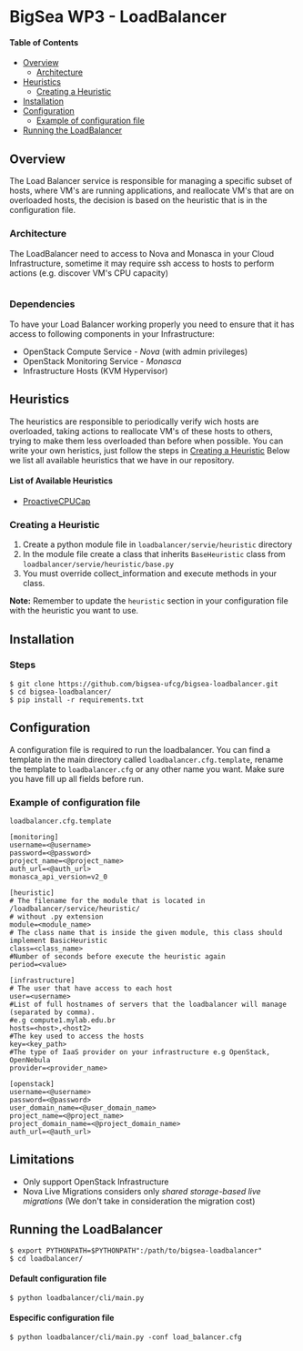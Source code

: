 BigSea WP3 - LoadBalancer
=========================

#### Table of Contents

- [Overview](#overview)
    - [Architecture](#architecture)
- [Heuristics](#heuristics)
    - [Creating a Heuristic](#creating-a-heuristic)
- [Installation](#installation)
- [Configuration](#configuration)
    - [Example of configuration file](#example-of-configuration-file)
- [Running the LoadBalancer](#running-the-loadbalancer)



Overview
--------

The Load Balancer service is responsible for managing a specific subset of hosts, where VM's are running applications,
and reallocate VM's that are on overloaded hosts, the decision is based on the heuristic that is in the configuration file.


### Architecture

The LoadBalancer need to access to Nova and Monasca in your Cloud Infrastructure, sometime it may require ssh access to hosts to perform actions
(e.g. discover VM's CPU capacity)

<Image>


### Dependencies

To have your Load Balancer working properly you need to ensure that it has access to following components in your Infrastructure:

* OpenStack Compute Service - *Nova* (with admin privileges)
* OpenStack Monitoring Service - *Monasca*
* Infrastructure Hosts (KVM Hypervisor)


Heuristics
----------

The heuristics are responsible to periodically verify wich hosts are overloaded, taking actions to reallocate VM's of these hosts
to others, trying to make them less overloaded than before when possible.
You can write your own heristics, just follow the steps in [Creating a Heuristic](#creating-a-heuristic)
Below we list all available heuristics that we have in our repository.


#### List of Available Heuristics

- [ProactiveCPUCap](loadbalancer/service/heuristic/doc/cpu_capacity.md)


### Creating a Heuristic

1. Create a python module file in `loadbalancer/servie/heuristic` directory
2. In the module file create a class that inherits `BaseHeuristic` class from `loadbalancer/servie/heuristic/base.py`
3. You must override collect_information and execute methods in your class.

**Note:** Remember to update the `heuristic` section in your configuration file with the heuristic you want to use.


Installation
------------

### Steps

    $ git clone https://github.com/bigsea-ufcg/bigsea-loadbalancer.git
    $ cd bigsea-loadbalancer/
    $ pip install -r requirements.txt


Configuration
-------------

A configuration file is required to run the loadbalancer. You can find a template in the main directory called
`loadbalancer.cfg.template`, rename the template to `loadbalancer.cfg` or any other name you want.
Make sure you have fill up all fields before run.


### Example of configuration file

`loadbalancer.cfg.template`


```
[monitoring]
username=<@username>
password=<@password>
project_name=<@project_name>
auth_url=<@auth_url>
monasca_api_version=v2_0

[heuristic]
# The filename for the module that is located in /loadbalancer/service/heuristic/
# without .py extension
module=<module_name>
# The class name that is inside the given module, this class should implement BasicHeuristic
class=<class_name>
#Number of seconds before execute the heuristic again
period=<value>

[infrastructure]
# The user that have access to each host
user=<username>
#List of full hostnames of servers that the loadbalancer will manage (separated by comma).
#e.g compute1.mylab.edu.br
hosts=<host>,<host2>
#The key used to access the hosts
key=<key_path>
#The type of IaaS provider on your infrastructure e.g OpenStack, OpenNebula
provider=<provider_name>

[openstack]
username=<@username>
password=<@password>
user_domain_name=<@user_domain_name>
project_name=<@project_name>
project_domain_name=<@project_domain_name>
auth_url=<@auth_url>
```

Limitations
-----------

* Only support OpenStack Infrastructure
* Nova Live Migrations considers only *shared storage-based live migrations* (We don't take in consideration the migration cost)


Running the LoadBalancer
------------------------

    $ export PYTHONPATH=$PYTHONPATH":/path/to/bigsea-loadbalancer"
    $ cd loadbalancer/

#### Default configuration file

    $ python loadbalancer/cli/main.py

#### Especific configuration file

    $ python loadbalancer/cli/main.py -conf load_balancer.cfg
